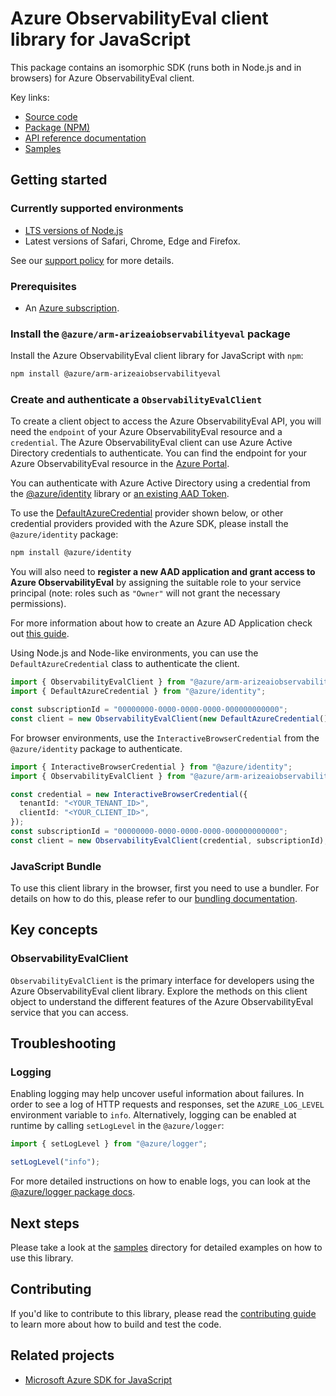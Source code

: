 # Azure ObservabilityEval client library for JavaScript

This package contains an isomorphic SDK (runs both in Node.js and in browsers) for Azure ObservabilityEval client.



Key links:

- [Source code](https://github.com/Azure/azure-sdk-for-js/tree/main/sdk/liftrarize/arm-arizeaiobservabilityeval)
- [Package (NPM)](https://www.npmjs.com/package/@azure/arm-arizeaiobservabilityeval)
- [API reference documentation](https://learn.microsoft.com/javascript/api/@azure/arm-arizeaiobservabilityeval?view=azure-node-preview)
- [Samples](https://github.com/Azure/azure-sdk-for-js/tree/main/sdk/liftrarize/arm-arizeaiobservabilityeval/samples)

## Getting started

### Currently supported environments

- [LTS versions of Node.js](https://github.com/nodejs/release#release-schedule)
- Latest versions of Safari, Chrome, Edge and Firefox.

See our [support policy](https://github.com/Azure/azure-sdk-for-js/blob/main/SUPPORT.md) for more details.

### Prerequisites

- An [Azure subscription][azure_sub].

### Install the `@azure/arm-arizeaiobservabilityeval` package

Install the Azure ObservabilityEval client library for JavaScript with `npm`:

```bash
npm install @azure/arm-arizeaiobservabilityeval
```

### Create and authenticate a `ObservabilityEvalClient`

To create a client object to access the Azure ObservabilityEval API, you will need the `endpoint` of your Azure ObservabilityEval resource and a `credential`. The Azure ObservabilityEval client can use Azure Active Directory credentials to authenticate.
You can find the endpoint for your Azure ObservabilityEval resource in the [Azure Portal][azure_portal].

You can authenticate with Azure Active Directory using a credential from the [@azure/identity][azure_identity] library or [an existing AAD Token](https://github.com/Azure/azure-sdk-for-js/blob/master/sdk/identity/identity/samples/AzureIdentityExamples.md#authenticating-with-a-pre-fetched-access-token).

To use the [DefaultAzureCredential][defaultazurecredential] provider shown below, or other credential providers provided with the Azure SDK, please install the `@azure/identity` package:

```bash
npm install @azure/identity
```

You will also need to **register a new AAD application and grant access to Azure ObservabilityEval** by assigning the suitable role to your service principal (note: roles such as `"Owner"` will not grant the necessary permissions).

For more information about how to create an Azure AD Application check out [this guide](https://learn.microsoft.com/azure/active-directory/develop/howto-create-service-principal-portal).

Using Node.js and Node-like environments, you can use the `DefaultAzureCredential` class to authenticate the client.

```ts snippet:ReadmeSampleCreateClient_Node
import { ObservabilityEvalClient } from "@azure/arm-arizeaiobservabilityeval";
import { DefaultAzureCredential } from "@azure/identity";

const subscriptionId = "00000000-0000-0000-0000-000000000000";
const client = new ObservabilityEvalClient(new DefaultAzureCredential(), subscriptionId);
```

For browser environments, use the `InteractiveBrowserCredential` from the `@azure/identity` package to authenticate.

```ts snippet:ReadmeSampleCreateClient_Browser
import { InteractiveBrowserCredential } from "@azure/identity";
import { ObservabilityEvalClient } from "@azure/arm-arizeaiobservabilityeval";

const credential = new InteractiveBrowserCredential({
  tenantId: "<YOUR_TENANT_ID>",
  clientId: "<YOUR_CLIENT_ID>",
});
const subscriptionId = "00000000-0000-0000-0000-000000000000";
const client = new ObservabilityEvalClient(credential, subscriptionId);
```


### JavaScript Bundle
To use this client library in the browser, first you need to use a bundler. For details on how to do this, please refer to our [bundling documentation](https://aka.ms/AzureSDKBundling).

## Key concepts

### ObservabilityEvalClient

`ObservabilityEvalClient` is the primary interface for developers using the Azure ObservabilityEval client library. Explore the methods on this client object to understand the different features of the Azure ObservabilityEval service that you can access.

## Troubleshooting

### Logging

Enabling logging may help uncover useful information about failures. In order to see a log of HTTP requests and responses, set the `AZURE_LOG_LEVEL` environment variable to `info`. Alternatively, logging can be enabled at runtime by calling `setLogLevel` in the `@azure/logger`:

```ts snippet:SetLogLevel
import { setLogLevel } from "@azure/logger";

setLogLevel("info");
```

For more detailed instructions on how to enable logs, you can look at the [@azure/logger package docs](https://github.com/Azure/azure-sdk-for-js/tree/main/sdk/core/logger).

## Next steps

Please take a look at the [samples](https://github.com/Azure/azure-sdk-for-js/tree/main/sdk/liftrarize/arm-arizeaiobservabilityeval/samples) directory for detailed examples on how to use this library.

## Contributing

If you'd like to contribute to this library, please read the [contributing guide](https://github.com/Azure/azure-sdk-for-js/blob/main/CONTRIBUTING.md) to learn more about how to build and test the code.

## Related projects

- [Microsoft Azure SDK for JavaScript](https://github.com/Azure/azure-sdk-for-js)

[azure_sub]: https://azure.microsoft.com/free/
[azure_portal]: https://portal.azure.com
[azure_identity]: https://github.com/Azure/azure-sdk-for-js/tree/main/sdk/identity/identity
[defaultazurecredential]: https://github.com/Azure/azure-sdk-for-js/tree/main/sdk/identity/identity#defaultazurecredential
